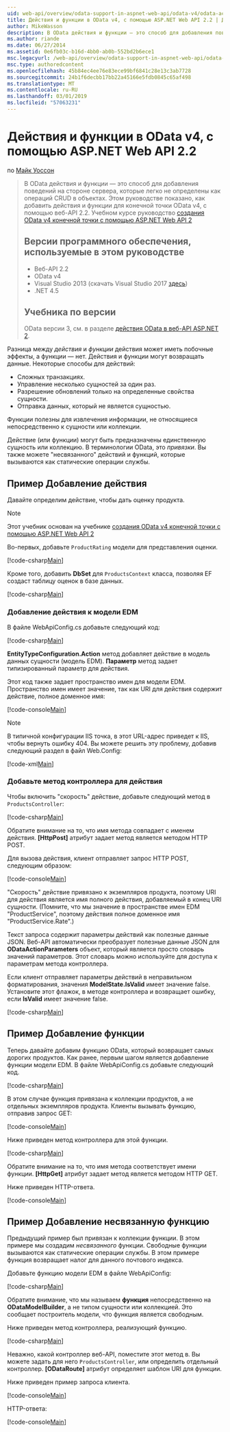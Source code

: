 ```yaml
---
uid: web-api/overview/odata-support-in-aspnet-web-api/odata-v4/odata-actions-and-functions
title: Действия и функции в OData v4, с помощью ASP.NET Web API 2.2 | Документация Майкрософт
author: MikeWasson
description: В OData действия и функции — это способ для добавления поведений на стороне сервера, которые легко не определены как операций CRUD в объектах. В этом руководстве показано как...
ms.author: riande
ms.date: 06/27/2014
ms.assetid: 0e6fb03c-b16d-4bb0-ab0b-552bd2b6ece1
msc.legacyurl: /web-api/overview/odata-support-in-aspnet-web-api/odata-v4/odata-actions-and-functions
msc.type: authoredcontent
ms.openlocfilehash: 45b84ec4ee76e83ece99bf6841c28e13c3ab7728
ms.sourcegitcommit: 24b1f6decbb17bb22a45166e5fdb0845c65af498
ms.translationtype: MT
ms.contentlocale: ru-RU
ms.lasthandoff: 03/01/2019
ms.locfileid: "57063231"
---
```

<a name="actions-and-functions-in-odata-v4-using-aspnet-web-api-22"></a>Действия и функции в OData v4, с помощью ASP.NET Web API 2.2
====================
по [Майк Уоссон](https://github.com/MikeWasson)

> В OData действия и функции — это способ для добавления поведений на стороне сервера, которые легко не определены как операций CRUD в объектах. Этом руководстве показано, как добавить действия и функции для конечной точки OData v4, с помощью веб-API 2.2. Учебном курсе руководство [создания OData v4 конечной точки с помощью ASP.NET Web API 2](create-an-odata-v4-endpoint.md)
>
> ## <a name="software-versions-used-in-the-tutorial"></a>Версии программного обеспечения, используемые в этом руководстве
>
> - Веб-API 2.2
> - OData v4
> - Visual Studio 2013 (скачать Visual Studio 2017 [здесь](https://visualstudio.microsoft.com/downloads/?utm_medium=microsoft&utm_source=docs.microsoft.com&utm_campaign=button+cta&utm_content=download+vs2017))
> - .NET 4.5
>
> ## <a name="tutorial-versions"></a>Учебника по версии
>
> OData версии 3, см. в разделе [действия OData в веб-API ASP.NET 2](../odata-v3/odata-actions.md).

Разница между *действия* и *функции* действия может иметь побочные эффекты, а функции — нет. Действия и функции могут возвращать данные. Некоторые способы для действий:

- Сложных транзакциях.
- Управление несколько сущностей за один раз.
- Разрешение обновлений только на определенные свойства сущности.
- Отправка данных, который не является сущностью.

Функции полезны для извлечения информации, не относящиеся непосредственно к сущности или коллекции.

Действие (или функции) могут быть предназначены единственную сущность или коллекцию. В терминологии OData, это *привязки*. Вы также можете &quot;несвязанного&quot; действий и функций, которые вызываются как статические операции службы.

## <a name="example-adding-an-action"></a>Пример Добавление действия

Давайте определим действие, чтобы дать оценку продукта.

> [!NOTE]
> Этот учебник основан на учебнике [создания OData v4 конечной точки с помощью ASP.NET Web API 2](create-an-odata-v4-endpoint.md)


Во-первых, добавьте `ProductRating` модели для представления оценки.

[!code-csharp[Main](odata-actions-and-functions/samples/sample1.cs)]

Кроме того, добавить **DbSet** для `ProductsContext` класса, позволяя EF создаст таблицу оценок в базе данных.

[!code-csharp[Main](odata-actions-and-functions/samples/sample2.cs)]

### <a name="add-the-action-to-the-edm"></a>Добавление действия к модели EDM

В файле WebApiConfig.cs добавьте следующий код:

[!code-csharp[Main](odata-actions-and-functions/samples/sample3.cs)]

**EntityTypeConfiguration.Action** метод добавляет действие в модель данных сущности (модель EDM). **Параметр** метод задает типизированный параметр для действия.

Этот код также задает пространство имен для модели EDM. Пространство имен имеет значение, так как URI для действия содержит действие, полное доменное имя:

[!code-console[Main](odata-actions-and-functions/samples/sample4.cmd)]

> [!NOTE]
> В типичной конфигурации IIS точка, в этот URL-адрес приведет к IIS, чтобы вернуть ошибку 404. Вы можете решить эту проблему, добавив следующий раздел в файл Web.Config:

[!code-xml[Main](odata-actions-and-functions/samples/sample5.xml)]

### <a name="add-a-controller-method-for-the-action"></a>Добавьте метод контроллера для действия

Чтобы включить &quot;скорость&quot; действие, добавьте следующий метод в `ProductsController`:

[!code-csharp[Main](odata-actions-and-functions/samples/sample6.cs)]

Обратите внимание на то, что имя метода совпадает с именем действия. **[HttpPost]** атрибут задает метод является методом HTTP POST.

Для вызова действия, клиент отправляет запрос HTTP POST, следующим образом:

[!code-console[Main](odata-actions-and-functions/samples/sample7.cmd)]

&quot;Скорость&quot; действие привязано к экземпляров продукта, поэтому URI для действия является имя полного действия, добавляемый в конец URI сущности. (Помните, что мы значение в пространстве имен EDM &quot;ProductService&quot;, поэтому действия полное доменное имя &quot;ProductService.Rate&quot;.)

Текст запроса содержит параметры действий как полезные данные JSON. Веб-API автоматически преобразует полезные данные JSON для **ODataActionParameters** объект, который является просто словарь значений параметров. Этот словарь можно используйте для доступа к параметрам метода контроллера.

Если клиент отправляет параметры действий в неправильном форматирования, значения **ModelState.IsValid** имеет значение false. Установите этот флажок, в методе контроллера и возвращает ошибку, если **IsValid** имеет значение false.

[!code-csharp[Main](odata-actions-and-functions/samples/sample8.cs)]

## <a name="example-adding-a-function"></a>Пример Добавление функции

Теперь давайте добавим функцию OData, который возвращает самых дорогих продуктов. Как ранее, первым шагом является добавление функции модели EDM. В файле WebApiConfig.cs добавьте следующий код.

[!code-csharp[Main](odata-actions-and-functions/samples/sample9.cs)]

В этом случае функция привязана к коллекции продуктов, а не отдельных экземпляров продукта. Клиенты вызывать функцию, отправив запрос GET:

[!code-console[Main](odata-actions-and-functions/samples/sample10.cmd)]

Ниже приведен метод контроллера для этой функции.

[!code-csharp[Main](odata-actions-and-functions/samples/sample11.cs)]

Обратите внимание на то, что имя метода соответствует имени функции. **[HttpGet]** атрибут задает метод является методом HTTP GET.

Ниже приведен HTTP-ответа.

[!code-console[Main](odata-actions-and-functions/samples/sample12.cmd)]

## <a name="example-adding-an-unbound-function"></a>Пример Добавление несвязанную функцию

Предыдущий пример был привязан к коллекции функции. В этом примере мы создадим *несвязанного* функции. Свободные функции вызываются как статические операции службы. В этом примере функция возвращает налог для данного почтового индекса.

Добавьте функцию модели EDM в файле WebApiConfig:

[!code-csharp[Main](odata-actions-and-functions/samples/sample13.cs)]

Обратите внимание, что мы называем **функция** непосредственно на **ODataModelBuilder**, а не типом сущности или коллекцией. Это сообщает построитель модели, что функция является свободным.

Ниже приведен метод контроллера, реализующий функцию.

[!code-csharp[Main](odata-actions-and-functions/samples/sample14.cs)]

Неважно, какой контроллер веб-API, поместите этот метод в. Вы можете задать для него `ProductsController`, или определить отдельный контроллер. **[ODataRoute]** атрибут определяет шаблон URI для функции.

Ниже приведен пример запроса клиента.

[!code-console[Main](odata-actions-and-functions/samples/sample15.cmd)]

HTTP-ответа:

[!code-console[Main](odata-actions-and-functions/samples/sample16.cmd)]
